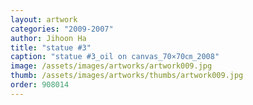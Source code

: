 ```yaml
---
layout: artwork
categories: "2009-2007"
author: Jihoon Ha
title: "statue #3"
caption: "statue #3_oil on canvas_70×70㎝_2008"
image: /assets/images/artworks/artwork009.jpg
thumb: /assets/images/artworks/thumbs/artwork009.jpg
order: 908014
---
```

